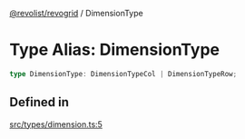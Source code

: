 [@revolist/revogrid](README.md) / DimensionType

# Type Alias: DimensionType

```ts
type DimensionType: DimensionTypeCol | DimensionTypeRow;
```

## Defined in

[src/types/dimension.ts:5](https://github.com/revolist/revogrid/blob/7c04a51ec5214ac7292502c14a49e3fb70d452cb/src/types/dimension.ts#L5)
